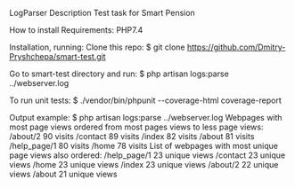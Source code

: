 LogParser
Description
Test task for Smart Pension

How to install
Requirements: PHP7.4

Installation, running:
Clone this repo:
$ git clone https://github.com/Dmitry-Pryshchepa/smart-test.git

Go to smart-test directory and run:
$ php artisan logs:parse ../webserver.log 

To run unit tests:
$ ./vendor/bin/phpunit --coverage-html coverage-report


Output example:
$ php artisan logs:parse ../webserver.log
Webpages with most page views ordered from most pages views to less page views:
/about/2 90 visits
/contact 89 visits
/index 82 visits
/about 81 visits
/help_page/1 80 visits
/home 78 visits
List of webpages with most unique page views also ordered:
/help_page/1 23 unique views
/contact 23 unique views
/home 23 unique views
/index 23 unique views
/about/2 22 unique views
/about 21 unique views
